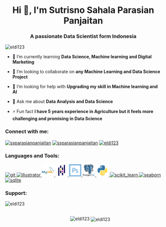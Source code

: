 <h1 align="center">Hi 👋, I'm Sutrisno Sahala Parasian Panjaitan</h1>
<h3 align="center">A passionate Data Scientist form Indonesia</h3>

<p align="left"> <img src="https://komarev.com/ghpvc/?username=eldi123&label=Profile%20views&color=0e75b6&style=flat" alt="eldi123" /> </p>

- 🌱 I’m currently learning **Data Science, Machine learning and Digital Marketing**

- 👯 I’m looking to collaborate on **any Machine Learning and Data Science Project**

- 🤝 I’m looking for help with **Upgrading my skill in Machine learning and AI**

- 💬 Ask me about **Data Analysis and Data Science**

- ⚡ Fun fact **I have 5 years experience in Agriculture but it feels more challenging and promising in Data Science**

<h3 align="left">Connect with me:</h3>
<p align="left">
<a href="https://linkedin.com/in/ssparasianpanjaitan" target="blank"><img align="center" src="https://raw.githubusercontent.com/rahuldkjain/github-profile-readme-generator/master/src/images/icons/Social/linked-in-alt.svg" alt="ssparasianpanjaitan" height="30" width="40" /></a>
<a href="https://kaggle.com/ssparasianpanjaitan" target="blank"><img align="center" src="https://raw.githubusercontent.com/rahuldkjain/github-profile-readme-generator/master/src/images/icons/Social/kaggle.svg" alt="ssparasianpanjaitan" height="30" width="40" /></a>
<a href="https://www.hackerrank.com/eldi123" target="blank"><img align="center" src="https://raw.githubusercontent.com/rahuldkjain/github-profile-readme-generator/master/src/images/icons/Social/hackerrank.svg" alt="eldi123" height="30" width="40" /></a>
</p>

<h3 align="left">Languages and Tools:</h3>
<p align="left"> <a href="https://git-scm.com/" target="_blank" rel="noreferrer"> <img src="https://www.vectorlogo.zone/logos/git-scm/git-scm-icon.svg" alt="git" width="40" height="40"/> </a> <a href="https://www.adobe.com/in/products/illustrator.html" target="_blank" rel="noreferrer"> <img src="https://www.vectorlogo.zone/logos/adobe_illustrator/adobe_illustrator-icon.svg" alt="illustrator" width="40" height="40"/> </a> <a href="https://www.mysql.com/" target="_blank" rel="noreferrer"> <img src="https://raw.githubusercontent.com/devicons/devicon/master/icons/mysql/mysql-original-wordmark.svg" alt="mysql" width="40" height="40"/> </a> <a href="https://pandas.pydata.org/" target="_blank" rel="noreferrer"> <img src="https://raw.githubusercontent.com/devicons/devicon/2ae2a900d2f041da66e950e4d48052658d850630/icons/pandas/pandas-original.svg" alt="pandas" width="40" height="40"/> </a> <a href="https://www.photoshop.com/en" target="_blank" rel="noreferrer"> <img src="https://raw.githubusercontent.com/devicons/devicon/master/icons/photoshop/photoshop-line.svg" alt="photoshop" width="40" height="40"/> </a> <a href="https://www.postgresql.org" target="_blank" rel="noreferrer"> <img src="https://raw.githubusercontent.com/devicons/devicon/master/icons/postgresql/postgresql-original-wordmark.svg" alt="postgresql" width="40" height="40"/> </a> <a href="https://www.python.org" target="_blank" rel="noreferrer"> <img src="https://raw.githubusercontent.com/devicons/devicon/master/icons/python/python-original.svg" alt="python" width="40" height="40"/> </a> <a href="https://scikit-learn.org/" target="_blank" rel="noreferrer"> <img src="https://upload.wikimedia.org/wikipedia/commons/0/05/Scikit_learn_logo_small.svg" alt="scikit_learn" width="40" height="40"/> </a> <a href="https://seaborn.pydata.org/" target="_blank" rel="noreferrer"> <img src="https://seaborn.pydata.org/_images/logo-mark-lightbg.svg" alt="seaborn" width="40" height="40"/> </a> <a href="https://www.sqlite.org/" target="_blank" rel="noreferrer"> <img src="https://www.vectorlogo.zone/logos/sqlite/sqlite-icon.svg" alt="sqlite" width="40" height="40"/> </a> </p>

<h3 align="left">Support:</h3>
<p><a href="https://www.buymeacoffee.com/eldi123"> <img align="left" src="https://cdn.buymeacoffee.com/buttons/v2/default-yellow.png" height="50" width="210" alt="eldi123" /></a></p><br><br>

<p><img align="left" src="https://github-readme-stats.vercel.app/api/top-langs?username=eldi123&show_icons=true&locale=en&layout=compact" alt="eldi123" /></p>

<p>&nbsp;<img align="center" src="https://github-readme-stats.vercel.app/api?username=eldi123&show_icons=true&locale=en" alt="eldi123" /></p>

